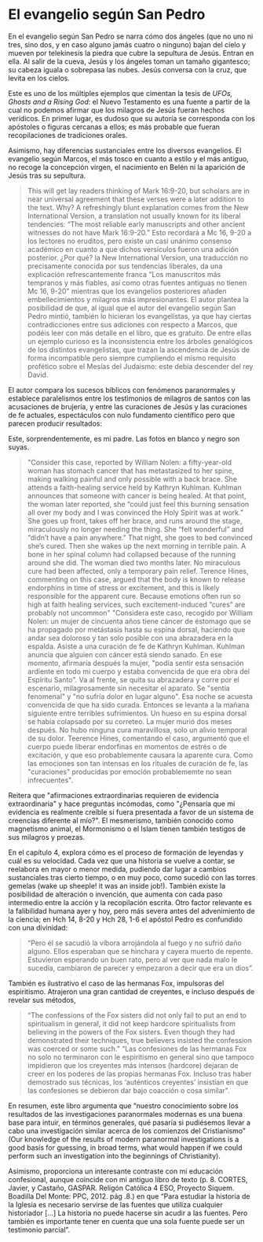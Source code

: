 # El evangelio según San Pedro
En el evangelio según San Pedro se narra cómo dos ángeles (que no uno ni tres, sino dos, y en caso alguno jamás cuatro o ninguno) bajan del cielo y mueven por telekinesis la piedra que cubre la sepultura de Jesús. Entran en ella. Al salir de la cueva, Jesús y los ángeles toman un tamaño gigantesco; su cabeza iguala o sobrepasa las nubes. Jesús conversa con la cruz, que levita en los cielos.

Este es uno de los múltiples ejemplos que cimentan la tesis de *UFOs, Ghosts and a Rising God*: el Nuevo Testamento es una fuente a partir de la cual no podemos afirmar que los milagros de Jesús fueran hechos verídicos. En primer lugar, es dudoso que su autoría se corresponda con los apóstoles o figuras cercanas a ellos; es más probable que fueran recopilaciones de tradiciones orales.

Asimismo, hay diferencias sustanciales entre los diversos evangelios. El evangelio según Marcos, el más tosco en cuanto a estilo y el más antiguo, no recoge la concepción virgen, el nacimiento en Belén ni la aparición de Jesús tras su sepultura.



> This will get lay readers thinking of Mark 16:9-20, but scholars are in near universal agreement that these verses were a later addition to the text. Why? A refreshingly blunt explanation comes from the New International Version, a translation not usually known for its liberal tendencies: “The most reliable early manuscripts and other ancient witnesses do not have Mark 16:9-20.” 
> Esto recordará a Mc 16, 9-20 a los lectores no eruditos, pero existe un casi unánimo consenso académico en cuanto a que dichos versículos fueron una adición posterior. ¿Por qué? la New International Version, una traducción no precisamente conocida por sus tendencias liberales, da una explicación refrescantemente franca "Los manuscritos más tempranos y más fiables, así como otras fuentes antiguas no tienen Mc 16, 9-20"
mientras que los evangelios posteriores añaden embellecimientos y milagros más impresionantes. El autor plantea la posibilidad de que, al igual que el autor del evangelio según San Pedro mintió, también lo hicieran los evangelistas, ya que hay ciertas contradicciones entre sus adiciones con respecto a Marcos, que podéis leer con más detalle en el libro, que es gratuito. De entre ellas un ejemplo curioso es la inconsistencia entre los árboles genalógicos de los distintos evangelistas, que trazan la ascendencia de Jesús de forma incompatible pero siempre cumpliendo el mismo requisito profético sobre el Mesías del Judaismo: este debía descender del rey David.

El autor compara los sucesos bíblicos con fenómenos paranormales y establece paralelismos entre los testimonios de milagros de santos con las acusaciones de brujería, y entre las curaciones de Jesús y las curaciones de fe actuales, espectáculos con nulo fundamento científico pero que parecen producir resultados:

Este, sorprendentemente, es mi padre. Las fotos en blanco y negro son suyas.
> "Consider this case, reported by William Nolen: a fifty-year-old woman has stomach cancer that has metastasized to her spine, making walking painful and only possible with a back brace. She attends a faith-healing service held by Kathryn Kuhlman. Kuhlman announces that someone with cancer is being healed. At that point, the woman later reported, she “could just feel this burning sensation all over my body and I was convinced the Holy Spirit was at work.” She goes up front, takes off her brace, and runs around the stage, miraculously no longer needing the thing. She “felt wonderful” and “didn’t have a pain anywhere.” That night, she goes to bed convinced she’s cured. Then she wakes up the next morning in terrible pain. A bone in her spinal column had collapsed because of the running around she did. The woman died two months later. No miraculous cure had been affected, only a temporary pain relief. Terence Hines, commenting on this case, argued that the body is known to release endorphins in time of stress or excitement, and this is likely responsible for the apparent cure. Because emotions often run so high at faith healing services, such excitement-induced “cures” are probably not uncommon" 
> "Considera este caso, recogido por William Nolen: un mujer de cincuenta años tiene cáncer de éstomago que se ha propagado por metástasis hasta su espina dorsal, haciendo que andar sea doloroso y tan solo posible con una abrazadera en la espalda. Asiste a una curación de fe de Kathryn Kuhlman. Kuhlman anuncia que alguien con cáncer está siendo sanado. En ese momento, afirmaría después la mujer, "podía sentir esta sensación ardiente en todo mi cuerpo y estaba convencida de que era obra del Espíritu Santo". Va al frente, se quita su abrazadera y corre por el escenario, milagrosamente sin necesitar el aparato. Se "sentía fenomenal" y "no sufría dolor en lugar alguno". Esa noche se acuesta convencida de que ha sido curada. Entonces se levanta a la mañana siguiente entre terribles sufrimientos. Un hueso en su espina dorsal se había colapsado por su correteo. La mujer murió dos meses después. No hubo ninguna cura maravillosa, solo un alivio temporal de su dolor. Teerence Hines, comentando el caso, argumentó que el cuerpo puede liberar endorfinas en momentos de estrés o de excitación, y que eso probablemente causara la aparente cura. Como las emociones son tan intensas en los rituales de curación de fe, las "curaciones" producidas por emoción probablememte no sean infrecuentes".


 Reitera que "afirmaciones extraordinarias requieren de evidencia extraordinaria" y hace preguntas incómodas, como "¿Pensaría que mi evidencia es realmente creíble si fuera presentada a favor de un sistema de creencias diferente al mío?". El mesmerismo, también conocido como magnetismo animal, el Mormonismo o el Islam tienen también testigos de sus milagros y proezas.

En el capítulo 4, explora cómo es el proceso de formación de leyendas y cuál es su velocidad. Cada vez que una historia se vuelve a contar, se reelabora en mayor o menor medida, pudiendo dar lugar a cambios sustanciales tras cierto tiempo, o en muy poco, como sucedió con las torres gemelas (wake up sheeple! it was an inside job!). También existe la posibilidad de alteración o invención, que aumenta con cada paso intermedio entre la acción y la recopilación escrita. Otro factor relevante es la falibilidad humana ayer y hoy, pero más severa antes del advenimiento de la ciencia; en Hch 14, 8-20 y Hch 28, 1-6 el apóstol Pedro es confundido con una divinidad:
>“Pero él se sacudió la víbora arrojándola al fuego y no sufrió daño alguno. Ellos esperaban que se hinchara y cayera muerto de repente. Estuvieron esperando un buen rato, pero al ver que nada malo le sucedía, cambiaron de parecer y empezaron a decir que era un dios”.


También es ilustrativo el caso de las hermanas Fox, impulsoras del espiritismo. Atrajeron una gran cantidad de creyentes, e incluso después de revelar sus métodos,
> “The confessions of the Fox sisters did not only fail to put an end to spiritualism in general, it did not keep hardcore spiritualists from believing in the powers of the Fox sisters. Even though they had demonstrated their techniques, true believers insisted the confession was coerced or some such." 
> “Las confesiones de las hermanas Fox no solo no terminaron con le espiritismo en general sino que tampoco impidieron que los creyentes más intensos (hardcore) dejaran de creer en los poderes de las propias hermanas Fox. Incluso tras haber demostrado sus técnicas, los ‘auténticos creyentes’ insistían en que las confesiones se debieron dar bajo coacción o cosa similar". 


En resumen, este libro argumenta que “nuestro conocimiento sobre los resultados de las investigaciones paranormales modernas es una buena base para intuir, en términos generales, qué pasaría si pudiésemos llevar a cabo una investigación similar acerca de los comienzos del Cristianismo” (Our knowledge of the results of modern paranormal investigations is a good basis for guessing, in broad terms, what would happen if we could perform such an investigation into the beginnings of Christianity). 

Asimismo, proporciona un interesante contraste con mi educación confesional, aunque coincide con mi antiguo libro de texto (p. 8. CORTES, Javier, y Castaño, GASPAR. Religón Católica 4 ESO, Proyecto Siquem. Boadilla Del Monte: PPC, 2012. pág .8.) en que “Para estudiar la historia de la Iglesia es necesario servirse de las fuentes que utiliza cualquier historiador […] La historia no puede hacerse sin acudir a las fuentes. Pero también es importante tener en cuenta que una sola fuente puede ser un testimonio parcial”.

